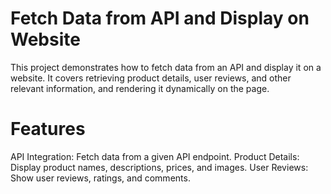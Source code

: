 # Fetch Data from API and Display on Website

This project demonstrates how to fetch data from an API and display it on a website. It covers retrieving product details, user reviews, and other relevant information, and rendering it dynamically on the page.

# Features
API Integration: Fetch data from a given API endpoint.
Product Details: Display product names, descriptions, prices, and images.
User Reviews: Show user reviews, ratings, and comments.